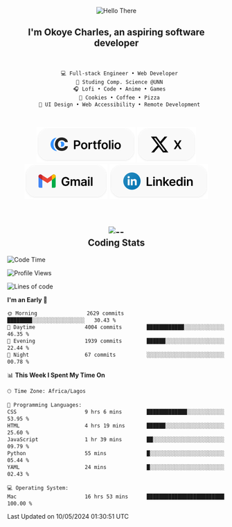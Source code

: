 <div align="center">
  
  ![Hello There](https://readme-typing-svg.demolab.com?font=Fira+Code&weight=600&size=24&duration=4000&pause=300&color=3291FF&center=true&vCenter=true&random=false&width=300&height=24&lines=Hey+There;Hola;Namaste;Aloha;Bonjour;Konnichiwa)
  <h2>I'm <strong>Okoye Charles</strong>, an aspiring software developer</h2>
  
</div>

<br/>

<div align="center">
  
  ```
    💻 Full-stack Engineer • Web Developer
    💼 Studing Comp. Science @UNN
    🎧 Lofi • Code • Anime • Games
    🍪 Cookies • Coffee • Pizza
    📖 UI Design • Web Accessibility • Remote Development
  ```

</div>

<br/>

<div align="center">

  [![portfolio](./assets/badge-portfolio.svg)](https://okoyecharles.com)
  [![X](./assets/badge-x.svg)](https://x.com/okoyecharlesk)
  [![mail](./assets/badge-mail.svg)](mailto:okoyecharles509@gmail.com)
  [![linkedin](./assets/badge-linkedin.svg)](https://linkedin.com/in/okoyecharles)
  
</div>

<br/>



<div align="center">

  <h2>
    <img src="https://media.giphy.com/media/UVG0BN8TOMKkPOJS6e/giphy.gif?cid=790b7611dhvp8dydhh4r22mjr73owy4d5zzlo7s5zyk60w8s&ep=v1_stickers_search&rid=giphy.gif&ct=s" alt="--" height="50" />
    <br/>
    Coding Stats
  </h2>
  
</div>

<!--START_SECTION:waka-->
![Code Time](http://img.shields.io/badge/Code%20Time-20%20hrs%2032%20mins-blue)

![Profile Views](http://img.shields.io/badge/Profile%20Views-2-blue)

![Lines of code](https://img.shields.io/badge/From%20Hello%20World%20I%27ve%20Written-5.8%20million%20lines%20of%20code-blue)

**I'm an Early 🐤** 

```text
🌞 Morning                2629 commits        ████████░░░░░░░░░░░░░░░░░   30.43 % 
🌆 Daytime                4004 commits        ████████████░░░░░░░░░░░░░   46.35 % 
🌃 Evening                1939 commits        ██████░░░░░░░░░░░░░░░░░░░   22.44 % 
🌙 Night                  67 commits          ░░░░░░░░░░░░░░░░░░░░░░░░░   00.78 % 
```


📊 **This Week I Spent My Time On** 

```text
🕑︎ Time Zone: Africa/Lagos

💬 Programming Languages: 
CSS                      9 hrs 6 mins        █████████████░░░░░░░░░░░░   53.95 % 
HTML                     4 hrs 19 mins       ██████░░░░░░░░░░░░░░░░░░░   25.60 % 
JavaScript               1 hr 39 mins        ██░░░░░░░░░░░░░░░░░░░░░░░   09.79 % 
Python                   55 mins             █░░░░░░░░░░░░░░░░░░░░░░░░   05.44 % 
YAML                     24 mins             █░░░░░░░░░░░░░░░░░░░░░░░░   02.43 % 

💻 Operating System: 
Mac                      16 hrs 53 mins      █████████████████████████   100.00 % 
```


 Last Updated on 10/05/2024 01:30:51 UTC
<!--END_SECTION:waka-->
